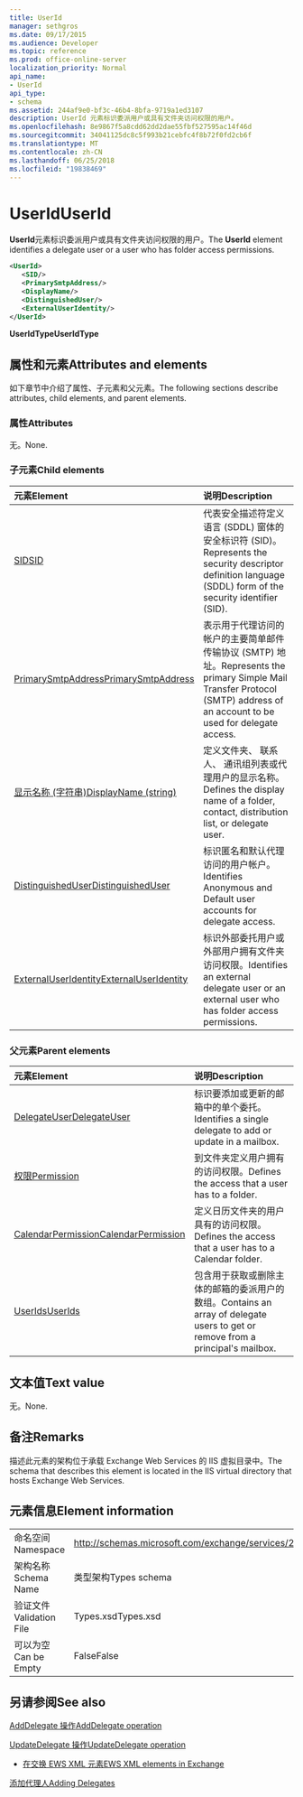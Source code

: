 ```yaml
---
title: UserId
manager: sethgros
ms.date: 09/17/2015
ms.audience: Developer
ms.topic: reference
ms.prod: office-online-server
localization_priority: Normal
api_name:
- UserId
api_type:
- schema
ms.assetid: 244af9e0-bf3c-46b4-8bfa-9719a1ed3107
description: UserId 元素标识委派用户或具有文件夹访问权限的用户。
ms.openlocfilehash: 8e9867f5a8cdd62dd2dae55fbf527595ac14f46d
ms.sourcegitcommit: 34041125dc8c5f993b21cebfc4f8b72f0fd2cb6f
ms.translationtype: MT
ms.contentlocale: zh-CN
ms.lasthandoff: 06/25/2018
ms.locfileid: "19838469"
---
```

# <a name="userid"></a><span data-ttu-id="04475-103">UserId</span><span class="sxs-lookup"><span data-stu-id="04475-103">UserId</span></span>

<span data-ttu-id="04475-104">**UserId**元素标识委派用户或具有文件夹访问权限的用户。</span><span class="sxs-lookup"><span data-stu-id="04475-104">The **UserId** element identifies a delegate user or a user who has folder access permissions.</span></span> 
  
```xml
<UserId>
   <SID/>
   <PrimarySmtpAddress/>
   <DisplayName/>
   <DistinguishedUser/>
   <ExternalUserIdentity/>
</UserId>
```

 <span data-ttu-id="04475-105">**UserIdType**</span><span class="sxs-lookup"><span data-stu-id="04475-105">**UserIdType**</span></span>
## <a name="attributes-and-elements"></a><span data-ttu-id="04475-106">属性和元素</span><span class="sxs-lookup"><span data-stu-id="04475-106">Attributes and elements</span></span>

<span data-ttu-id="04475-107">如下章节中介绍了属性、子元素和父元素。</span><span class="sxs-lookup"><span data-stu-id="04475-107">The following sections describe attributes, child elements, and parent elements.</span></span>
  
### <a name="attributes"></a><span data-ttu-id="04475-108">属性</span><span class="sxs-lookup"><span data-stu-id="04475-108">Attributes</span></span>

<span data-ttu-id="04475-109">无。</span><span class="sxs-lookup"><span data-stu-id="04475-109">None.</span></span>
  
### <a name="child-elements"></a><span data-ttu-id="04475-110">子元素</span><span class="sxs-lookup"><span data-stu-id="04475-110">Child elements</span></span>

|<span data-ttu-id="04475-111">**元素**</span><span class="sxs-lookup"><span data-stu-id="04475-111">**Element**</span></span>|<span data-ttu-id="04475-112">**说明**</span><span class="sxs-lookup"><span data-stu-id="04475-112">**Description**</span></span>|
|:-----|:-----|
|[<span data-ttu-id="04475-113">SID</span><span class="sxs-lookup"><span data-stu-id="04475-113">SID</span></span>](sid.md) <br/> |<span data-ttu-id="04475-114">代表安全描述符定义语言 (SDDL) 窗体的安全标识符 (SID)。</span><span class="sxs-lookup"><span data-stu-id="04475-114">Represents the security descriptor definition language (SDDL) form of the security identifier (SID).</span></span>  <br/> |
|[<span data-ttu-id="04475-115">PrimarySmtpAddress</span><span class="sxs-lookup"><span data-stu-id="04475-115">PrimarySmtpAddress</span></span>](primarysmtpaddress.md) <br/> |<span data-ttu-id="04475-116">表示用于代理访问的帐户的主要简单邮件传输协议 (SMTP) 地址。</span><span class="sxs-lookup"><span data-stu-id="04475-116">Represents the primary Simple Mail Transfer Protocol (SMTP) address of an account to be used for delegate access.</span></span>  <br/> |
|[<span data-ttu-id="04475-117">显示名称 (字符串)</span><span class="sxs-lookup"><span data-stu-id="04475-117">DisplayName (string)</span></span>](displayname-string.md) <br/> |<span data-ttu-id="04475-118">定义文件夹、 联系人、 通讯组列表或代理用户的显示名称。</span><span class="sxs-lookup"><span data-stu-id="04475-118">Defines the display name of a folder, contact, distribution list, or delegate user.</span></span>  <br/> |
|[<span data-ttu-id="04475-119">DistinguishedUser</span><span class="sxs-lookup"><span data-stu-id="04475-119">DistinguishedUser</span></span>](distinguisheduser.md) <br/> |<span data-ttu-id="04475-120">标识匿名和默认代理访问的用户帐户。</span><span class="sxs-lookup"><span data-stu-id="04475-120">Identifies Anonymous and Default user accounts for delegate access.</span></span>  <br/> |
|[<span data-ttu-id="04475-121">ExternalUserIdentity</span><span class="sxs-lookup"><span data-stu-id="04475-121">ExternalUserIdentity</span></span>](externaluseridentity.md) <br/> |<span data-ttu-id="04475-122">标识外部委托用户或外部用户拥有文件夹访问权限。</span><span class="sxs-lookup"><span data-stu-id="04475-122">Identifies an external delegate user or an external user who has folder access permissions.</span></span>  <br/> |
   
### <a name="parent-elements"></a><span data-ttu-id="04475-123">父元素</span><span class="sxs-lookup"><span data-stu-id="04475-123">Parent elements</span></span>

|<span data-ttu-id="04475-124">**元素**</span><span class="sxs-lookup"><span data-stu-id="04475-124">**Element**</span></span>|<span data-ttu-id="04475-125">**说明**</span><span class="sxs-lookup"><span data-stu-id="04475-125">**Description**</span></span>|
|:-----|:-----|
|[<span data-ttu-id="04475-126">DelegateUser</span><span class="sxs-lookup"><span data-stu-id="04475-126">DelegateUser</span></span>](delegateuser.md) <br/> |<span data-ttu-id="04475-127">标识要添加或更新的邮箱中的单个委托。</span><span class="sxs-lookup"><span data-stu-id="04475-127">Identifies a single delegate to add or update in a mailbox.</span></span>  <br/> |
|[<span data-ttu-id="04475-128">权限</span><span class="sxs-lookup"><span data-stu-id="04475-128">Permission</span></span>](permission.md) <br/> |<span data-ttu-id="04475-129">到文件夹定义用户拥有的访问权限。</span><span class="sxs-lookup"><span data-stu-id="04475-129">Defines the access that a user has to a folder.</span></span>  <br/> |
|[<span data-ttu-id="04475-130">CalendarPermission</span><span class="sxs-lookup"><span data-stu-id="04475-130">CalendarPermission</span></span>](calendarpermission.md) <br/> |<span data-ttu-id="04475-131">定义日历文件夹的用户具有的访问权限。</span><span class="sxs-lookup"><span data-stu-id="04475-131">Defines the access that a user has to a Calendar folder.</span></span>  <br/> |
|[<span data-ttu-id="04475-132">UserIds</span><span class="sxs-lookup"><span data-stu-id="04475-132">UserIds</span></span>](userids.md) <br/> |<span data-ttu-id="04475-133">包含用于获取或删除主体的邮箱的委派用户的数组。</span><span class="sxs-lookup"><span data-stu-id="04475-133">Contains an array of delegate users to get or remove from a principal's mailbox.</span></span>  <br/> |
   
## <a name="text-value"></a><span data-ttu-id="04475-134">文本值</span><span class="sxs-lookup"><span data-stu-id="04475-134">Text value</span></span>

<span data-ttu-id="04475-135">无。</span><span class="sxs-lookup"><span data-stu-id="04475-135">None.</span></span>
  
## <a name="remarks"></a><span data-ttu-id="04475-136">备注</span><span class="sxs-lookup"><span data-stu-id="04475-136">Remarks</span></span>

<span data-ttu-id="04475-137">描述此元素的架构位于承载 Exchange Web Services 的 IIS 虚拟目录中。</span><span class="sxs-lookup"><span data-stu-id="04475-137">The schema that describes this element is located in the IIS virtual directory that hosts Exchange Web Services.</span></span>
  
## <a name="element-information"></a><span data-ttu-id="04475-138">元素信息</span><span class="sxs-lookup"><span data-stu-id="04475-138">Element information</span></span>

|||
|:-----|:-----|
|<span data-ttu-id="04475-139">命名空间</span><span class="sxs-lookup"><span data-stu-id="04475-139">Namespace</span></span>  <br/> |http://schemas.microsoft.com/exchange/services/2006/types  <br/> |
|<span data-ttu-id="04475-140">架构名称</span><span class="sxs-lookup"><span data-stu-id="04475-140">Schema Name</span></span>  <br/> |<span data-ttu-id="04475-141">类型架构</span><span class="sxs-lookup"><span data-stu-id="04475-141">Types schema</span></span>  <br/> |
|<span data-ttu-id="04475-142">验证文件</span><span class="sxs-lookup"><span data-stu-id="04475-142">Validation File</span></span>  <br/> |<span data-ttu-id="04475-143">Types.xsd</span><span class="sxs-lookup"><span data-stu-id="04475-143">Types.xsd</span></span>  <br/> |
|<span data-ttu-id="04475-144">可以为空</span><span class="sxs-lookup"><span data-stu-id="04475-144">Can be Empty</span></span>  <br/> |<span data-ttu-id="04475-145">False</span><span class="sxs-lookup"><span data-stu-id="04475-145">False</span></span>  <br/> |
   
## <a name="see-also"></a><span data-ttu-id="04475-146">另请参阅</span><span class="sxs-lookup"><span data-stu-id="04475-146">See also</span></span>



[<span data-ttu-id="04475-147">AddDelegate 操作</span><span class="sxs-lookup"><span data-stu-id="04475-147">AddDelegate operation</span></span>](adddelegate-operation.md)
  
[<span data-ttu-id="04475-148">UpdateDelegate 操作</span><span class="sxs-lookup"><span data-stu-id="04475-148">UpdateDelegate operation</span></span>](updatedelegate-operation.md)


- [<span data-ttu-id="04475-149">在交换 EWS XML 元素</span><span class="sxs-lookup"><span data-stu-id="04475-149">EWS XML elements in Exchange</span></span>](ews-xml-elements-in-exchange.md)


[<span data-ttu-id="04475-150">添加代理人</span><span class="sxs-lookup"><span data-stu-id="04475-150">Adding Delegates</span></span>](http://msdn.microsoft.com/library/3a744150-66a3-4a13-9433-793603ba5038%28Office.15%29.aspx)

